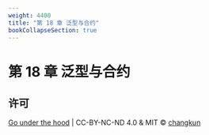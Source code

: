 ```yaml
---
weight: 4400
title: "第 18 章 泛型与合约"
bookCollapseSection: true
---
```


# 第 18 章 泛型与合约

<!-- - [18.1 泛型的历史及其演化](./history.md) -->
<!-- - [18.2 泛型的实现与 contracts 包](./implement.md) -->
<!-- - [18.3 泛型的未来](./future.md) -->

## 许可

[Go under the hood](https://github.com/changkun/go-under-the-hood) | CC-BY-NC-ND 4.0 & MIT &copy; [changkun](https://changkun.de)